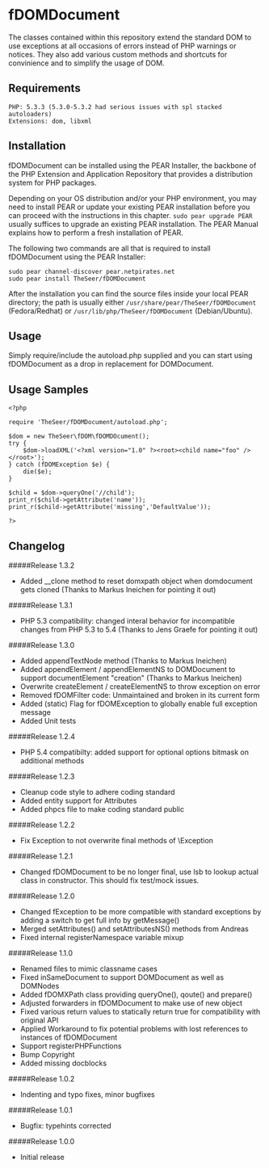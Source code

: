 fDOMDocument
============

The classes contained within this repository extend the standard DOM to use exceptions at
all occasions of errors instead of PHP warnings or notices. They also add various custom methods
and shortcuts for convinience and to simplify the usage of DOM.

Requirements
------------

    PHP: 5.3.3 (5.3.0-5.3.2 had serious issues with spl stacked autoloaders)
    Extensions: dom, libxml


Installation
------------
fDOMDocument can be installed using the PEAR Installer, the backbone of the PHP Extension and Application Repository that provides a distribution system for PHP packages.

Depending on your OS distribution and/or your PHP environment, you may need to install PEAR or update your existing PEAR installation before you can proceed with the instructions in this chapter.
``sudo pear upgrade PEAR`` usually suffices to upgrade an existing PEAR installation. The PEAR Manual explains how to perform a fresh installation of PEAR.

The following two commands are all that is required to install fDOMDocument using the PEAR Installer:

    sudo pear channel-discover pear.netpirates.net
    sudo pear install TheSeer/fDOMDocument

After the installation you can find the source files inside your local PEAR directory; the path is usually either
``/usr/share/pear/TheSeer/fDOMDocument`` (Fedora/Redhat) or ``/usr/lib/php/TheSeer/fDOMDocument`` (Debian/Ubuntu).


Usage
-----

Simply require/include the autoload.php supplied and you can start using fDOMDocument as a
drop in replacement for DOMDocument.

Usage Samples
-------------
    <?php
    
    require 'TheSeer/fDOMDocument/autoload.php';
    
    $dom = new TheSeer\fDOM\fDOMDOcument();
    try {
        $dom->loadXML('<?xml version="1.0" ?><root><child name="foo" /></root>');
    } catch (fDOMException $e) {
        die($e);
    }
    
    $child = $dom->queryOne('//child');
    print_r($child->getAttribute('name'));
    print_r($child->getAttribute('missing','DefaultValue'));
    
    ?>
    
Changelog
---------
#####Release 1.3.2
* Added __clone method to reset domxpath object when domdocument gets cloned (Thanks to Markus Ineichen for pointing it out)

#####Release 1.3.1
* PHP 5.3 compatibility: changed interal behavior for incompatible changes from PHP 5.3 to 5.4 (Thanks to Jens Graefe for pointing it out)

#####Release 1.3.0
* Added appendTextNode method (Thanks to Markus Ineichen)
* Added appendElement / appendElementNS to DOMDocument to support documentElement "creation" (Thanks to Markus Ineichen)
* Overwrite createElement / createElementNS to throw exception on error
* Removed fDOMFilter code: Unmaintained and broken in its current form
* Added (static) Flag for fDOMException to globally enable full exception message
* Added Unit tests

#####Release 1.2.4
* PHP 5.4 compatibilty: added support for optional options bitmask on additional methods

#####Release 1.2.3
* Cleanup code style to adhere coding standard
* Added entity support for Attributes
* Added phpcs file to make coding standard public

#####Release 1.2.2
* Fix Exception to not overwrite final methods of \Exception

#####Release 1.2.1
* Changed fDOMDocument to be no longer final, use lsb to lookup actual class in constructor.
  This should fix test/mock issues.

#####Release 1.2.0
* Changed fException to be more compatible with standard exceptions by adding a switch to get full info by getMessage()
* Merged setAttributes() and setAttributesNS() methods from Andreas
* Fixed internal registerNamespace variable mixup

#####Release 1.1.0
* Renamed files to mimic classname cases
* Fixed inSameDocument to support DOMDocument as well as DOMNodes
* Added fDOMXPath class providing queryOne(), qoute() and prepare()
* Adjusted forwarders in fDOMDocument to make use of new object
* Fixed various return values to statically return true for compatibility with original API
* Applied Workaround to fix potential problems with lost references to instances of fDOMDocument
* Support registerPHPFunctions
* Bump Copyright
* Added missing docblocks

#####Release 1.0.2
* Indenting and typo fixes, minor bugfixes

#####Release 1.0.1
* Bugfix: typehints corrected

#####Release 1.0.0
* Initial release
